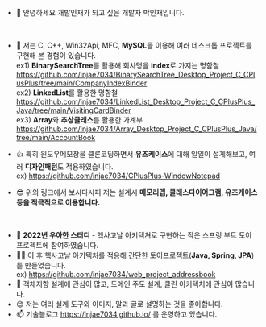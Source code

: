 - 👋 안녕하세요 개발인재가 되고 싶은 개발자 박인재입니다.  
 <br>
 
- 👀 저는 C, C++, Win32Api, MFC, **MySQL**을 이용해 여러 데스크톱 프로젝트를 구현해 본 경험이 있습니다.  
ex1) **BinarySearchTree**를 활용해 회사명을 **index**로 가지는 명함철 https://github.com/injae7034/BinarySearchTree_Desktop_Project_C_CPlusPlus/tree/main/CompanyIndexBinder  
ex2) **LinkedList**를 활용한 명함철 https://github.com/injae7034/LinkedList_Desktop_Project_C_CPlusPlus_Java/tree/main/VisitingCardBinder  
ex3) **Array**와 **추상클래스**를 활용한 가계부 https://github.com/injae7034/Array_Desktop_Project_C_CPlusPlus_Java/tree/main/AccountBook  

- 👍 특히 윈도우메모장을 클론코딩하면서 **유즈케이스**에 대해 일일이 설계해보고, 여러 **디자인패턴**도 적용하였습니다.  
ex) https://github.com/injae7034/CPlusPlus-WindowNotepad
- 😎 위의 링크에서 보시다시피 저는 설계시 **메모리맵, 클래스다이어그램, 유즈케이스 등을 적극적으로 이용합니다.**
<br>

- 🎉 **2022년 우아한 스터디** - 헥사고날 아키텍쳐로 구현하는 작은 스프링 부트 토이 프로젝트에 참여하였습니다.  
- 🐱‍🏍 이 후 헥사고날 아키텍처를 적용해 간단한 토이프로젝트(**Java, Spring, JPA**)를 만들었습니다.  
ex) https://github.com/injae7034/web_project_addressbook
- 💞️ 객체지향 설계에 관심이 많고, 도메인 주도 설계, 클린 아키텍처에 관심이 많습니다.
- 😊 저는 여러 설계 도구와 이미지, 말과 글로 설명하는 것을 좋아합니다.
- 📫 기술블로그 https://injae7034.github.io/ 를 운영하고 있습니다.

<!---
injae7034/injae7034 is a ✨ special ✨ repository because its `README.md` (this file) appears on your GitHub profile.
You can click the Preview link to take a look at your changes.
--->
